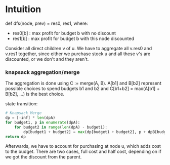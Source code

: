 # Intuition

def dfs(node, prev) = res0, res1, where:
- res0[b] : max profit for budget b with no discount
- res1[b] : max profit for budget b with this node discounted

Consider all direct children v of u. We have to aggregate all v.res0 and v.res1 together, since either we purchase stock u and all these v's are discounted, or we don't and they aren't.

### knapsack aggregation/merge

The aggregation is done using C := merge(A, B). A[b1] and B[b2] represent possible choices to spend budgets b1 and b2 and C[b1+b2] = max(A[b1] + B[b2], ...) is the best choice.

state transition:

```py
# Knapsack Merge
dp = [-inf] * len(dpA)
for budget1, p in enumerate(dpA):
    for budget2 in range(len(dpA) - budget1):
        dp[budget1 + budget2] = max(dp[budget1 + budget2], p + dpB[budget2])
return dp
```

Afterwards, we have to account for purchasing at node u, which adds cost to the budget. There are two cases, full cost and half cost, depending on if we got the discount from the parent.


